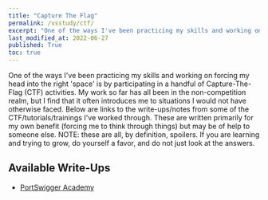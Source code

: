 ```yaml
---
title: "Capture The Flag"
permalink: /vsstudy/ctf/
excerpt: "One of the ways I've been practicing my skills and working on forcing my head into the right 'space' is by participating in a handful of Capture-The-Flag (CTF) activities. My work so far has all been in the non-competition realm, but I find that it often introduces me to situations I would not have otherwise faced."
last_modified_at: 2022-06-27
published: True
toc: true
---
```


One of the ways I've been practicing my skills and working on forcing my head into the right 'space' is by participating in a handful of Capture-The-Flag (CTF) activities. My work so far has all been in the non-competition realm, but I find that it often introduces me to situations I would not have otherwise faced. Below are links to the write-ups/notes from some of the CTF/tutorials/trainings I've worked through. These are written primarily for my own benefit (forcing me to think through things) but may be of help to someone else. NOTE: these are all, by definition, spoilers. If you are learning and trying to grow, do yourself a favor, and do not just look at the answers.

## Available Write-Ups

- [PortSwigger Academy](/vsstudy/ctf/portswigger/)